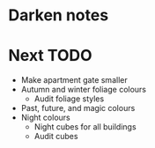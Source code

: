 # Darken notes

# Next TODO
* Make apartment gate smaller
* Autumn and winter foliage colours
    * Audit foliage styles
* Past, future, and magic colours
* Night colours
    * Night cubes for all buildings
    * Audit cubes